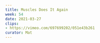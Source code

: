 ```yaml
---
title: Muscles Does It Again
week: 54
date: 2021-03-27
clips: 
- https://vimeo.com/697699202/051e43b261
curator: Mat
---
```

